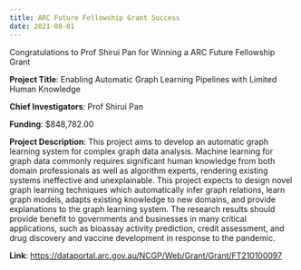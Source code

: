 ```yaml
---
title: ARC Future Fellowship Grant Success
date: 2021-08-01
---
```


Congratulations to Prof Shirui Pan for Winning a ARC Future Fellowship Grant 

<!--more-->

**Project Title**: Enabling Automatic Graph Learning Pipelines with Limited Human Knowledge

**Chief Investigators**: Prof Shirui Pan

**Funding**:  $848,782.00

**Project Description**: This project aims to develop an automatic graph learning system for complex graph data analysis. Machine learning for graph data commonly requires significant human knowledge from both domain professionals as well as algorithm experts, rendering existing systems ineffective and unexplainable. This project expects to design novel graph learning techniques which automatically infer graph relations, learn graph models, adapts existing knowledge to new domains, and provide explanations to the graph learning system. The research results should provide benefit to governments and businesses in many critical applications, such as bioassay activity prediction, credit assessment, and drug discovery and vaccine development in response to the pandemic.

**Link**: https://dataportal.arc.gov.au/NCGP/Web/Grant/Grant/FT210100097

